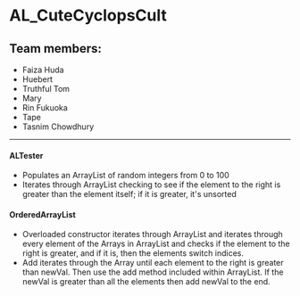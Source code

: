 # AL_CuteCyclopsCult

## Team members:
- Faiza Huda
- Huebert
- Truthful Tom
- Mary
- Rin Fukuoka
- Tape
- Tasnim Chowdhury
__________________________

#### ALTester 
- Populates an ArrayList of random integers from 0 to 100
- Iterates through ArrayList checking to see if the element to the right is greater than the element itself; if it is greater, it's unsorted

#### OrderedArrayList
- Overloaded constructor iterates through ArrayList and iterates through every element of the Arrays in ArrayList and checks if the element to the right is greater, and if it is, then the elements switch indices. 
- Add iterates through the Array until each element to the right is greater than newVal. Then use the add method included within ArrayList. If the newVal is greater than all the elements then add newVal to the end. 
